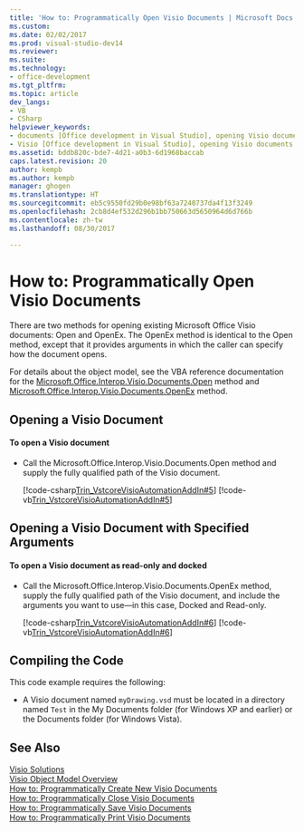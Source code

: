 ```yaml
---
title: 'How to: Programmatically Open Visio Documents | Microsoft Docs'
ms.custom: 
ms.date: 02/02/2017
ms.prod: visual-studio-dev14
ms.reviewer: 
ms.suite: 
ms.technology:
- office-development
ms.tgt_pltfrm: 
ms.topic: article
dev_langs:
- VB
- CSharp
helpviewer_keywords:
- documents [Office development in Visual Studio], opening Visio documents
- Visio [Office development in Visual Studio], opening Visio documents
ms.assetid: bddb820c-bde7-4d21-a0b3-6d1968baccab
caps.latest.revision: 20
author: kempb
ms.author: kempb
manager: ghogen
ms.translationtype: HT
ms.sourcegitcommit: eb5c9550fd29b0e98bf63a7240737da4f13f3249
ms.openlocfilehash: 2cb8d4ef532d296b1bb750663d5650964d6d766b
ms.contentlocale: zh-tw
ms.lasthandoff: 08/30/2017

---
```

# <a name="how-to-programmatically-open-visio-documents"></a>How to: Programmatically Open Visio Documents
  There are two methods for opening existing Microsoft Office Visio documents: Open and OpenEx. The OpenEx method is identical to the Open method, except that it provides arguments in which the caller can specify how the document opens.  
  
 For details about the object model, see the VBA reference documentation for the [Microsoft.Office.Interop.Visio.Documents.Open](https://msdn.microsoft.com/library/office/ff765240.aspx) method and [Microsoft.Office.Interop.Visio.Documents.OpenEx](https://msdn.microsoft.com/library/office/ff767229.aspx) method.  
  
## <a name="opening-a-visio-document"></a>Opening a Visio Document  
  
#### <a name="to-open-a-visio-document"></a>To open a Visio document  
  
-   Call the Microsoft.Office.Interop.Visio.Documents.Open method and supply the fully qualified path of the Visio document.  
  
     [!code-csharp[Trin_VstcoreVisioAutomationAddIn#5](../vsto/codesnippet/CSharp/trin_vstcorevisioautomationaddin/ThisAddIn.cs#5)]  [!code-vb[Trin_VstcoreVisioAutomationAddIn#5](../vsto/codesnippet/VisualBasic/trin_vstcorevisioautomationaddin/ThisAddIn.vb#5)]  
  
## <a name="opening-a-visio-document-with-specified-arguments"></a>Opening a Visio Document with Specified Arguments  
  
#### <a name="to-open-a-visio-document-as-read-only-and-docked"></a>To open a Visio document as read-only and docked  
  
-   Call the Microsoft.Office.Interop.Visio.Documents.OpenEx method, supply the fully qualified path of the Visio document, and include the arguments you want to use—in this case, Docked and Read-only.  
  
     [!code-csharp[Trin_VstcoreVisioAutomationAddIn#6](../vsto/codesnippet/CSharp/trin_vstcorevisioautomationaddin/ThisAddIn.cs#6)]  [!code-vb[Trin_VstcoreVisioAutomationAddIn#6](../vsto/codesnippet/VisualBasic/trin_vstcorevisioautomationaddin/ThisAddIn.vb#6)]  
  
## <a name="compiling-the-code"></a>Compiling the Code  
 This code example requires the following:  
  
-   A Visio document named `myDrawing.vsd` must be located in a directory named `Test` in the My Documents folder (for Windows XP and earlier) or the Documents folder (for Windows Vista).  
  
## <a name="see-also"></a>See Also  
 [Visio Solutions](../vsto/visio-solutions.md)   
 [Visio Object Model Overview](../vsto/visio-object-model-overview.md)   
 [How to: Programmatically Create New Visio Documents](../vsto/how-to-programmatically-create-new-visio-documents.md)   
 [How to: Programmatically Close Visio Documents](../vsto/how-to-programmatically-close-visio-documents.md)   
 [How to: Programmatically Save Visio Documents](../vsto/how-to-programmatically-save-visio-documents.md)   
 [How to: Programmatically Print Visio Documents](../vsto/how-to-programmatically-print-visio-documents.md)  
  
  
